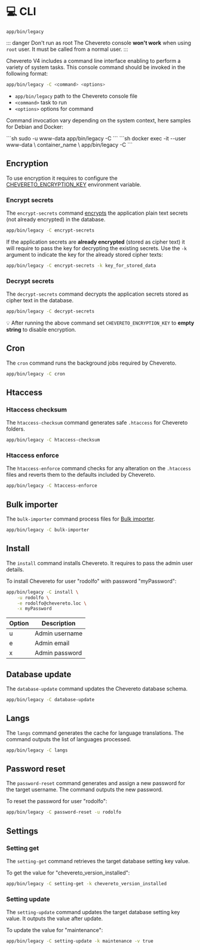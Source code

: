 # 💻 CLI

`app/bin/legacy`

::: danger Don't run as root
The Chevereto console **won't work** when using `root` user. It must be called from a normal user.
:::

Chevereto V4 includes a command line interface enabling to perform a variety of system tasks. This console command should be invoked in the following format:

```sh
app/bin/legacy -C <command> <options>
```

* `app/bin/legacy` path to the Chevereto console file
* `<command>` task to run
* `<options>` options for command

Command invocation vary depending on the system context, here samples for Debian and Docker:

<code-group>
<code-block title="Debian">
```sh
sudo -u www-data app/bin/legacy -C <command> <options>
```
</code-block>

<code-block title="Docker">
```sh
docker exec -it --user www-data \
    container_name \
    app/bin/legacy -C <command> <options>
```
</code-block>
</code-group>

## Encryption

To use encryption it requires to configure the [CHEVERETO_ENCRYPTION_KEY](../configuration/environment.md#encryption-key) environment variable.

### Encrypt secrets

The `encrypt-secrets` command [encrypts](encryption.md) the application plain text secrets (not already encrypted) in the database.

```sh
app/bin/legacy -C encrypt-secrets
```

If the application secrets are **already encrypted** (stored as cipher text) it will require to pass the key for decrypting the existing secrets. Use the `-k` argument to indicate the key for the already stored cipher texts:

```sh
app/bin/legacy -C encrypt-secrets -k key_for_stored_data
```

### Decrypt secrets

The `decrypt-secrets` command decrypts the application secrets stored as cipher text in the database.

```sh
app/bin/legacy -C decrypt-secrets
```

💡 After running the above command set `CHEVERETO_ENCRYPTION_KEY` to **empty string** to disable encryption.

## Cron

The `cron` command runs the background jobs required by Chevereto.

```sh
app/bin/legacy -C cron
```

## Htaccess

### Htaccess checksum

The `htaccess-checksum` command generates safe `.htaccess` for Chevereto folders.

```sh
app/bin/legacy -C htaccess-checksum
```

### Htaccess enforce

The `htaccess-enforce` command checks for any alteration on the `.htaccess` files and reverts them to the defaults included by Chevereto.

```sh
app/bin/legacy -C htaccess-enforce
```

## Bulk importer

The `bulk-importer` command process files for [Bulk importer](https://v4-admin.chevereto.com/dashboard/bulk-importer.html).

```sh
app/bin/legacy -C bulk-importer
```

## Install

The `install` command installs Chevereto. It requires to pass the admin user details.

To install Chevereto for user "rodolfo" with password "myPassword":

```sh
app/bin/legacy -C install \
    -u rodolfo \
    -e rodolfo@chevereto.loc \
    -x myPassword
```

| Option | Description    |
| ------ | -------------- |
| u      | Admin username |
| e      | Admin email    |
| x      | Admin password |

## Database update

The `database-update` command updates the Chevereto database schema.

```sh
app/bin/legacy -C database-update
```

## Langs

The `langs` command generates the cache for language translations. The command outputs the list of languages processed.

```sh
app/bin/legacy -C langs
```

## Password reset

The `password-reset` command generates and assign a new password for the target username. The command outputs the new password.

To reset the password for user "rodolfo":

```sh
app/bin/legacy -C password-reset -u rodolfo
```

## Settings

### Setting get

The `setting-get` command retrieves the target database setting key value.

To get the value for "chevereto_version_installed":

```sh
app/bin/legacy -C setting-get -k chevereto_version_installed
```

### Setting update

The `setting-update` command updates the target database setting key value. It outputs the value after update.

To update the value for "maintenance":

```sh
app/bin/legacy -C setting-update -k maintenance -v true
```

